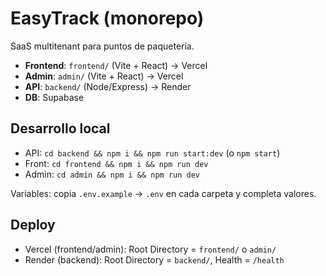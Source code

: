 # EasyTrack (monorepo)

SaaS multitenant para puntos de paquetería.
- **Frontend**: `frontend/` (Vite + React) → Vercel
- **Admin**: `admin/` (Vite + React) → Vercel
- **API**: `backend/` (Node/Express) → Render
- **DB**: Supabase

## Desarrollo local
- API: `cd backend && npm i && npm run start:dev` (o `npm start`)
- Front: `cd frontend && npm i && npm run dev`
- Admin: `cd admin && npm i && npm run dev`

Variables: copia `.env.example` → `.env` en cada carpeta y completa valores.

## Deploy
- Vercel (frontend/admin): Root Directory = `frontend/` o `admin/`
- Render (backend): Root Directory = `backend/`, Health = `/health`
